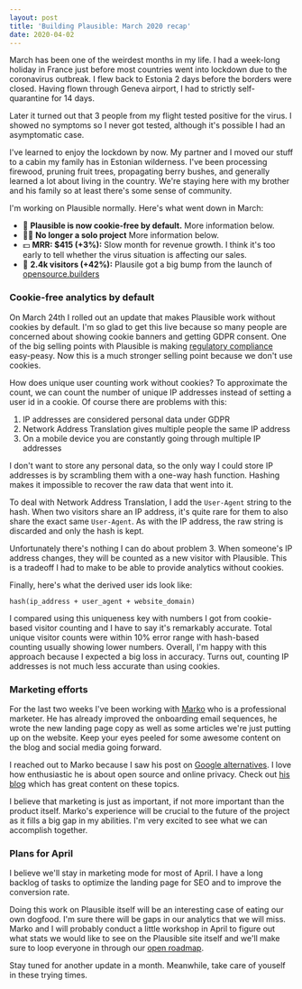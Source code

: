 ```yaml
---
layout: post
title: 'Building Plausible: March 2020 recap'
date: 2020-04-02
---
```


March has been one of the weirdest months in my life. I had a week-long holiday in France just before
most countries went into lockdown due to the coronavirus outbreak. I flew back to Estonia 2 days
before the borders were closed. Having flown through Geneva airport, I had to strictly self-quarantine
for 14 days.

Later it turned out that 3 people from my flight tested positive for the virus. I showed no symptoms so
I never got tested, although it's possible I had an asymptomatic case.

I've learned to enjoy the lockdown by now. My partner and I moved our stuff to a cabin my family has
in Estonian wilderness. I've been processing firewood, pruning fruit trees, propagating berry bushes,
and generally learned a lot about living in the country. We're staying here with my brother and his family
so at least there's some sense of community.

I'm working on Plausible normally. Here's what went down in March:

* 🍪 **Plausible is now cookie-free by default.** More information below.
* 🤜🤛 **No longer a solo project** More information below.
* 💵 **MRR: $415 (+3%):** Slow month for revenue growth. I think it's too early to tell whether the virus situation is affecting
our sales.
* 👩 **2.4k visitors (+42%):** Plausile got a big bump from the launch of [opensource.builders](https://opensource.builders)


### Cookie-free analytics by default

On March 24th I rolled out an update that makes Plausible work without cookies by default. I'm so glad
to get this live because so many people are concerned about showing cookie banners and getting GDPR consent.
One of the big selling points with Plausible is making [regulatory compliance](https://plausible.io/data-policy) easy-peasy.
Now this is a much stronger selling point because we don't use cookies.

How does unique user counting work without cookies? To approximate the count, we can count the number of
unique IP addresses instead of setting a user id in a cookie. Of course there are problems with this:
1. IP addresses are considered personal data under GDPR
2. Network Address Translation gives multiple people the same IP address
3. On a mobile device you are constantly going through multiple IP addresses

I don't want to store any personal data, so the only way I could store IP addresses is by scrambling them with
a one-way hash function. Hashing makes it impossible to recover the raw data that went into it.

To deal with Network Address Translation, I add the `User-Agent` string to the hash. When two visitors
share an IP address, it's quite rare for them to also share the exact same `User-Agent`. As with the IP
address, the raw string is discarded and only the hash is kept.

Unfortunately there's nothing I can do about problem 3. When someone's IP address changes, they will be counted as a new visitor with
Plausible. This is a tradeoff I had to make to be able to provide analytics without cookies.

Finally, here's what the derived user ids look like:

```
hash(ip_address + user_agent + website_domain)
```


I compared using this uniqueness key with numbers I got from cookie-based visitor counting and I have to say it's remarkably
accurate. Total unique visitor counts were within 10% error range with hash-based counting usually showing lower numbers. Overall,
I'm happy with this approach because I expected a big loss in accuracy. Turns out, counting IP addresses is not much less accurate than
using cookies.

### Marketing efforts

For the last two weeks I've been working with [Marko](https://twitter.com/markosaric) who is a professional marketer. He has already
improved the onboarding email sequences, he wrote the new landing page copy as well as some articles
we're just putting up on the website. Keep your eyes peeled for some awesome content on the blog and social media going forward.

I reached out to Marko because I saw his post on [Google alternatives](https://markosaric.com/degoogleify/). I love how enthusiastic
he is about open source and online privacy. Check out [his blog](https://markosaric.com/) which has great content on these topics.

I believe that marketing is just as important, if not more important than the product itself.
Marko's experience will be crucial to the future of the project as it fills a big gap in my abilities. I'm very
excited to see what we can accomplish together.

### Plans for April

I believe we'll stay in marketing mode for most of April. I have a long backlog of tasks to optimize the landing page for SEO
and to improve the conversion rate.

Doing this work on Plausible itself will be an interesting case of eating our own dogfood. I'm sure there will be gaps in our
analytics that we will miss. Marko and I will probably conduct a little workshop in April to figure out what stats we
would like to see on the Plausible site itself and we'll make sure to loop everyone in through our [open roadmap](https://feedback.plausible.io/roadmap).

Stay tuned for another update in a month. Meanwhile, take care of youself in these trying times.
